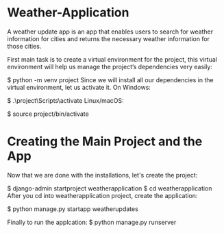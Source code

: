 # Weather-Application
A weather update app is an app that enables users to search for weather information for cities and returns the necessary weather information for those cities.

First main task is to create a virtual environment for the project, this virtual environment will help us manage the project’s dependencies very easily:

$ python -m venv project
Since we will install all our dependencies in the virtual environment, let us activate it. On Windows:

$ .\project\Scripts\activate
Linux/macOS:

$ source project/bin/activate

# Creating the Main Project and the App
Now that we are done with the installations, let's create the project:

$ django-admin startproject weatherapplication
$ cd weatherapplication
After you cd into weatherapplication project, create the application:

$ python manage.py startapp weatherupdates


Finally to run the applcation:
$ python manage.py runserver
